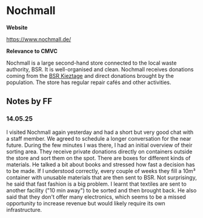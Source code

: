 # Nochmall

**Website**

https://www.nochmall.de/

**Relevance to CMVC**

Nochmall is a large second-hand store connected to the local waste authority, BSR. It is well-organised and clean. Nochmall receives donations coming from the [BSR Kieztage](https://www.bsr.de/mein-sperrmuell-kieztag-30414.php) and direct donations brought by the population. The store has regular repair cafés and other activities. 

## Notes by FF

### 14.05.25

I visited Nochmall again yesterday and had a short but very good chat with a staff member. We agreed to schedule a longer conversation for the near future. During the few minutes I was there, I had an initial overview of their sorting area. They receive private donations directly on containers outside the store and sort them on the spot. There are boxes for different kinds of materials. He talked a bit about books and stressed how fast a decision has to be made. If I understood correctly, every couple of weeks they fill a 10m³ container with unusable materials that are then sent to BSR. Not surprisingy, he said that fast fashion is a big problem. I learnt that textiles are sent to another facility ("10 min away") to be sorted and then brought back. He also said that they don't offer many electronics, which seems to be a missed opportunity to increase revenue but would likely require its own infrastructure.
